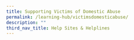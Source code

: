 ```yaml
---
title: Supporting Victims of Domestic Abuse
permalink: /learning-hub/victimsdomesticabuse/
description: ""
third_nav_title: Help Sites & Helplines
---
```

